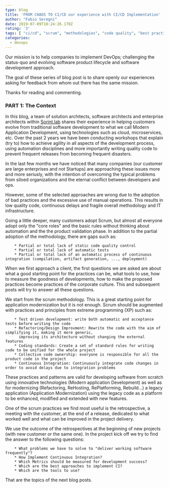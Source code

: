 ```yaml
---
type: blog
title: 'FROM CHAOS TO CI/CD our experience with CI/CD Implementation'
author: "Fabio Seregni"
date: 2019-07-09T10:24:26.170Z
rating: '3'
tags: [ "ci/cd", "scrum", "methodologies", "code quality", "best practices", "automation", "microservices", "devops" ]
categories:
  - devops
---
```


Our mission is to help companies to implement DevOps; challenging the status-quo and evolving software product lifecycle and software development approach.

The goal of these series of blog post is to share openly our experiences asking for feedback from whom out there has the same mission.

Thanks for reading and commenting.

### PART 1: The Context

In this blog, a team of solution architects, software architects and enterprise architects within [Sorint.lab](http://www.sorint.it) shares their experience in helping customers evolve from traditional software development to what we call Modern Application Development, using technologies such as cloud, microservices, etc.
Over the past 2 years we have been conducting workshops that explain (try to) how to achieve agility in all aspects of the development process, using automation disciplines and more importantly writing quality code to prevent frequent releases from becoming frequent disasters.

In the last few months we have noticed that many companies (our customer are large enterprises and not Startups)  are approaching these issues more and more seriusly, with the intention of overcoming the typical problems from  siloed organizations and the eternal conflict between developers and ops.

However, some of the selected approaches are wrong due to the adoption of bad practices and the excessive use of manual operations. This results in low quality code, continuous delays and fragile overall methodology and IT infrastructure.

Going a little deeper, many customers adopt Scrum, but almost all everyone adopt only the "core roles" and the basic rules without thinking about automation and the the product validation phase. 
In addition to the partial adoption of the methodology, there are gaps such as:

		* Partial or total lack of static code quality control
		* Partial or total lack of automatic tests
		* Partial or total lack of an automatic process of continuous integration (compilation, artifact generation, ..., deployment)

When we first approach a client, the first questions we are asked are about what a good starting point for the practices can be, what tools to use, how to measure the goodness of developments, how to make the proposed practices become practices of the corporate culture.
This and subsequent posts will try to answer all these questions.

We start from the scrum methodology. This is a great starting point for application modernization but it is not enough. Scrum should be augmented with practices and principles from extreme programming (XP) such as:

		* Test driven development: write both automatic and acceptance tests before writing the code
		* Refactoring/Design Improvment: Rewrite the code with the aim of simplifying it, making it more generic, 
		  improving its architecture without changing the external features
		* Coding standards: Create a set of standard rules for writing code to be unified for the whole project
		* Collective code ownership: everyone is responsible for all the product code in the project
		* Continuous Integration: Continuously integrate code changes in order to avoid delays due to integration problems
 
These practices and patterns are valid for developing software from scratch using innovative technologies (Modern application Development) as well as for modernizing (Refactoring, ReHosting, RePlatforming, Rebuild...) a legacy application (Application Modernization) using the legacy code as a platform to be enhanced, modified and extended with new features.

One of the scrum practices we find most useful is the retrospective, a meeting with the customer, at the end of a release, dedicated to what worked well and what can be improved in the project delivery.

We use the outcome of the retrospectives at the beginning of new projects (with new customer or the same one). In the project kick off we try to find the answer to the following questions:

		* What problems we have to solve to "deliver working software frequently"?
		* How Implement Continuous Integration?
		* Which Metrics should be measured for development success?
		* Which are the best approaches to implement CI?
		* Which are the tools to use?

That are the topics of the next blog posts.

